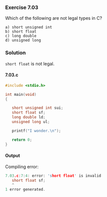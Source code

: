 ### Exercise 7.03
Which of the following are not legal types in C?
```
a) short unsigned int
b) short float
c) long double
d) unsigned long
```
### Solution
`short float` is not legal.

#### 7.03.c
```c
#include <stdio.h>

int main(void)
{

   short unsigned int sui;
   short float sf;
   long double ld;
   unsigned long ul;

   printf("I wonder.\n");

   return 0;
}
```
#### Output
Compiling error:
```c
7.03.c:7:4: error: 'short float' is invalid
   short float sf;
   ^
1 error generated.
```
